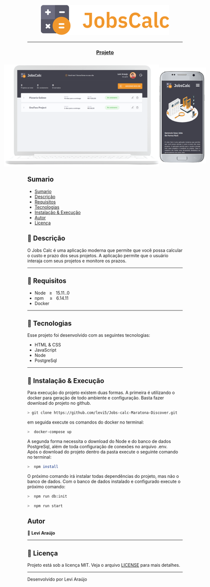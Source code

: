 ## <center><img src="./.github/logo.svg"/> </center>
---
<div align="center">
  <h3>
    <a href="https://github.com/levi5/Jobs-calc-Maratona-Discover">
      Projeto
    </a>
  </h3>
</div>


<div style="display:flex;  justify-content: center; align-items: center; margin-top:30px;">
    <img src="./.github/desktop.png"/>
    <img src="./.github/mobile.png"/>
</div>

## Sumario

- [Sumario](#sumario)
- [Descrição](#pushpin-descrição)
- [Requisitos](#page_facing_up-requisitos)
- [Tecnologias](#robot-tecnologias)
- [Instalação & Execução](#rocket-instalação-execução)
- [Autor](#autor)
- [Licença](#pencil-licença)

## :pushpin: Descrição
 <p>O Jobs Calc é uma aplicação moderna que permite que você possa calcular o custo e prazo dos seus projetos. A aplicação permite que o usuário interaja com seus projetos e monitore os prazos.
 </p>

---

## :page_facing_up: Requisitos
+ Node  _&nbsp;_ &GreaterEqual; _&nbsp;_ 15.11..0
+ npm _&nbsp;_ _&nbsp;_   &GreaterEqual; _&nbsp;_  6.14.11
+ Docker

---
## :robot: Tecnologias
Esse projeto foi desenvolvido com as seguintes tecnologias:
+ HTML & CSS
+ JavaScript
+ Node 
+ PostgreSql 
--- 

## :rocket: Instalação & Execução
Para execução do projeto existem duas formas. A primeira é utilizando o docker para geração de todo ambiente e configuração.
Basta fazer download do projeto no github.
```bash
> git clone https://github.com/levi5/Jobs-calc-Maratona-Discover.git
```
em seguida execute os comandos do docker no terminal:
```bash
>  docker-compose up
```
A segunda forma necessita o download do Node e do banco de dados PostgreSql, além de toda configuração de conexões no arquivo .env.  
Após o download do projeto dentro da pasta execute o seguinte comando no terminal:

```bash
>  npm install
```
O próximo comando irá instalar todas dependências do projeto, mas não o banco de dados. Com o banco de dados instalado e configurado execute o próximo comando:

```bash
>  npm run db:init
```

```bash
>  npm run start
```



## Autor
👤 <strong> Levi Araújo </strong>

---

## :pencil: Licença
Projeto está sob a licença MIT. Veja o arquivo [LICENSE](.github/LICENSE.md) para mais detalhes.

---
Desenvolvido por Levi Araújo
